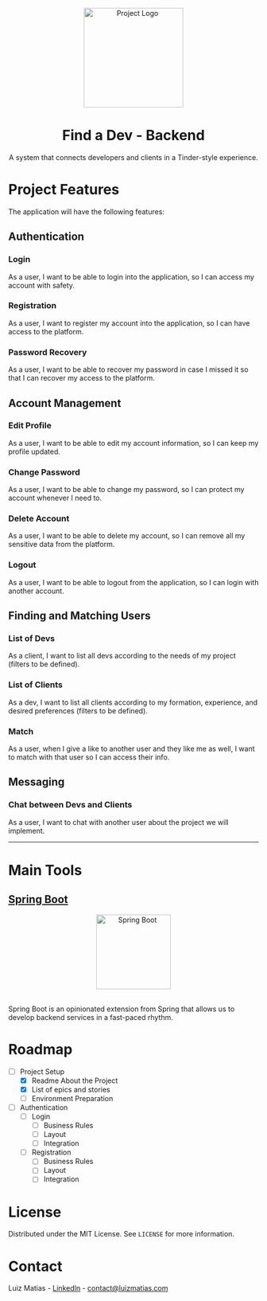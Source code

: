 <div id="top"></div>

<br />
<div align="center">
  <img src="https://i.imgur.com/42m4MaA.png" alt="Project Logo" height="200">
  <h1 align="center">Find a Dev - Backend</h1>
  <p align="center">
    A system that connects developers and clients in a Tinder-style experience.
  </p>
</div>

# Project Features

The application will have the following features:
## Authentication

### Login
As a user, I want to be able to login into the application, so I can access my account with safety.

### Registration
As a user, I want to register my account into the application, so I can have access to the platform.

### Password Recovery
As a user, I want to be able to recover my password in case I missed it so that I can recover my access to the platform.

## Account Management

### Edit Profile
As a user, I want to be able to edit my account information, so I can keep my profile updated.

### Change Password
As a user, I want to be able to change my password, so I can protect my account whenever I need to.

### Delete Account
As a user, I want to be able to delete my account, so I can remove all my sensitive data from the platform.

### Logout
As a user, I want to be able to logout from the application, so I can login with another account.

## Finding and Matching Users

### List of Devs
As a client, I want to list all devs according to the needs of my project (filters to be defined).

### List of Clients
As a dev, I want to list all clients according to my formation, experience, and desired preferences (filters to be defined).

### Match
As a user, when I give a like to another user and they like me as well, I want to match with that user so I can access their info.

## Messaging

### Chat between Devs and Clients
As a user, I want to chat with another user about the project we will implement.
___
# Main Tools

## [Spring Boot](https://spring.io/projects/spring-boot)

<div align="center">
  <img src="https://i.imgur.com/eB4qk7Z.png" alt="Spring Boot" height="150">
</div>

<br />

Spring Boot is an opinionated extension from Spring that allows us to develop backend services in a fast-paced rhythm.

# Roadmap

- [ ] Project Setup
  - [X] Readme About the Project
  - [X] List of epics and stories
  - [ ] Environment Preparation
- [ ] Authentication
  - [ ] Login
    - [ ] Business Rules
    - [ ] Layout
    - [ ] Integration
  - [ ] Registration
    - [ ] Business Rules
    - [ ] Layout
    - [ ] Integration

# License

Distributed under the MIT License. See `LICENSE` for more information.


# Contact

Luiz Matias - [LinkedIn](https://www.linkedin.com/in/luizmatias1999/) - contact@luizmatias.com
